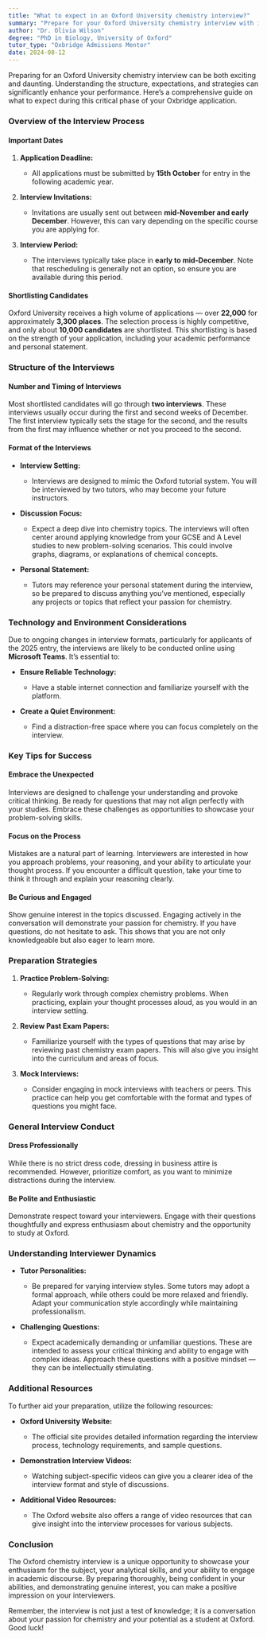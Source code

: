 ```yaml
---
title: "What to expect in an Oxford University chemistry interview?"
summary: "Prepare for your Oxford University chemistry interview with insights on structure, expectations, and strategies to enhance your performance."
author: "Dr. Olivia Wilson"
degree: "PhD in Biology, University of Oxford"
tutor_type: "Oxbridge Admissions Mentor"
date: 2024-08-12
---
```


Preparing for an Oxford University chemistry interview can be both exciting and daunting. Understanding the structure, expectations, and strategies can significantly enhance your performance. Here’s a comprehensive guide on what to expect during this critical phase of your Oxbridge application.

### Overview of the Interview Process

#### Important Dates

1. **Application Deadline:** 
   - All applications must be submitted by **15th October** for entry in the following academic year.

2. **Interview Invitations:** 
   - Invitations are usually sent out between **mid-November and early December**. However, this can vary depending on the specific course you are applying for.

3. **Interview Period:**
   - The interviews typically take place in **early to mid-December**. Note that rescheduling is generally not an option, so ensure you are available during this period.

#### Shortlisting Candidates

Oxford University receives a high volume of applications — over **22,000** for approximately **3,300 places**. The selection process is highly competitive, and only about **10,000 candidates** are shortlisted. This shortlisting is based on the strength of your application, including your academic performance and personal statement.

### Structure of the Interviews

#### Number and Timing of Interviews

Most shortlisted candidates will go through **two interviews**. These interviews usually occur during the first and second weeks of December. The first interview typically sets the stage for the second, and the results from the first may influence whether or not you proceed to the second.

#### Format of the Interviews

- **Interview Setting:** 
   - Interviews are designed to mimic the Oxford tutorial system. You will be interviewed by two tutors, who may become your future instructors.

- **Discussion Focus:** 
   - Expect a deep dive into chemistry topics. The interviews will often center around applying knowledge from your GCSE and A Level studies to new problem-solving scenarios. This could involve graphs, diagrams, or explanations of chemical concepts.

- **Personal Statement:** 
   - Tutors may reference your personal statement during the interview, so be prepared to discuss anything you’ve mentioned, especially any projects or topics that reflect your passion for chemistry.

### Technology and Environment Considerations

Due to ongoing changes in interview formats, particularly for applicants of the 2025 entry, the interviews are likely to be conducted online using **Microsoft Teams**. It’s essential to:

- **Ensure Reliable Technology:** 
  - Have a stable internet connection and familiarize yourself with the platform.

- **Create a Quiet Environment:** 
  - Find a distraction-free space where you can focus completely on the interview.

### Key Tips for Success

#### Embrace the Unexpected

Interviews are designed to challenge your understanding and provoke critical thinking. Be ready for questions that may not align perfectly with your studies. Embrace these challenges as opportunities to showcase your problem-solving skills.

#### Focus on the Process

Mistakes are a natural part of learning. Interviewers are interested in how you approach problems, your reasoning, and your ability to articulate your thought process. If you encounter a difficult question, take your time to think it through and explain your reasoning clearly.

#### Be Curious and Engaged

Show genuine interest in the topics discussed. Engaging actively in the conversation will demonstrate your passion for chemistry. If you have questions, do not hesitate to ask. This shows that you are not only knowledgeable but also eager to learn more.

### Preparation Strategies

1. **Practice Problem-Solving:**
   - Regularly work through complex chemistry problems. When practicing, explain your thought processes aloud, as you would in an interview setting.

2. **Review Past Exam Papers:**
   - Familiarize yourself with the types of questions that may arise by reviewing past chemistry exam papers. This will also give you insight into the curriculum and areas of focus.

3. **Mock Interviews:**
   - Consider engaging in mock interviews with teachers or peers. This practice can help you get comfortable with the format and types of questions you might face.

### General Interview Conduct

#### Dress Professionally

While there is no strict dress code, dressing in business attire is recommended. However, prioritize comfort, as you want to minimize distractions during the interview.

#### Be Polite and Enthusiastic

Demonstrate respect toward your interviewers. Engage with their questions thoughtfully and express enthusiasm about chemistry and the opportunity to study at Oxford.

### Understanding Interviewer Dynamics

- **Tutor Personalities:**
   - Be prepared for varying interview styles. Some tutors may adopt a formal approach, while others could be more relaxed and friendly. Adapt your communication style accordingly while maintaining professionalism.

- **Challenging Questions:**
   - Expect academically demanding or unfamiliar questions. These are intended to assess your critical thinking and ability to engage with complex ideas. Approach these questions with a positive mindset — they can be intellectually stimulating.

### Additional Resources

To further aid your preparation, utilize the following resources:

- **Oxford University Website:**
   - The official site provides detailed information regarding the interview process, technology requirements, and sample questions.

- **Demonstration Interview Videos:**
   - Watching subject-specific videos can give you a clearer idea of the interview format and style of discussions.

- **Additional Video Resources:**
   - The Oxford website also offers a range of video resources that can give insight into the interview processes for various subjects.

### Conclusion

The Oxford chemistry interview is a unique opportunity to showcase your enthusiasm for the subject, your analytical skills, and your ability to engage in academic discourse. By preparing thoroughly, being confident in your abilities, and demonstrating genuine interest, you can make a positive impression on your interviewers. 

Remember, the interview is not just a test of knowledge; it is a conversation about your passion for chemistry and your potential as a student at Oxford. Good luck!
    